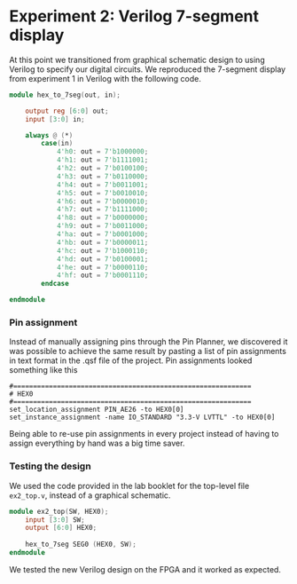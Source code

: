 # Experiment 2: Verilog 7-segment display

At this point we transitioned from graphical schematic design to using Verilog to specify our digital circuits. We reproduced the 7-segment display from experiment 1 in Verilog with the following code.

```verilog
module hex_to_7seg(out, in);

	output reg [6:0] out;
	input [3:0] in;

	always @ (*)
		case(in)
			4'h0: out = 7'b1000000;
			4'h1: out = 7'b1111001;
			4'h2: out = 7'b0100100;
			4'h3: out = 7'b0110000;
			4'h4: out = 7'b0011001;
			4'h5: out = 7'b0010010;
			4'h6: out = 7'b0000010;
			4'h7: out = 7'b1111000;
			4'h8: out = 7'b0000000;
			4'h9: out = 7'b0011000;
			4'ha: out = 7'b0001000;
			4'hb: out = 7'b0000011;
			4'hc: out = 7'b1000110;
			4'hd: out = 7'b0100001;
			4'he: out = 7'b0000110;
			4'hf: out = 7'b0001110;
		endcase

endmodule
```

### Pin assignment

Instead of manually assigning pins through the Pin Planner, we discovered it was possible to achieve the same result by pasting a list of pin assignments in text format in the .qsf file of the project. Pin assignments looked something like this

```
#============================================================
# HEX0
#============================================================
set_location_assignment PIN_AE26 -to HEX0[0]
set_instance_assignment -name IO_STANDARD "3.3-V LVTTL" -to HEX0[0]
```
Being able to re-use pin assignments in every project instead of having to assign everything by hand was a big time saver.

### Testing the design

We used the code provided in the lab booklet for the top-level file `ex2_top.v`, instead of a graphical schematic.

```verilog
module ex2_top(SW, HEX0);
	input [3:0] SW;
	output [6:0] HEX0;
	
	hex_to_7seg SEG0 (HEX0, SW);
endmodule
```

We tested the new Verilog design on the FPGA and it worked as expected.
